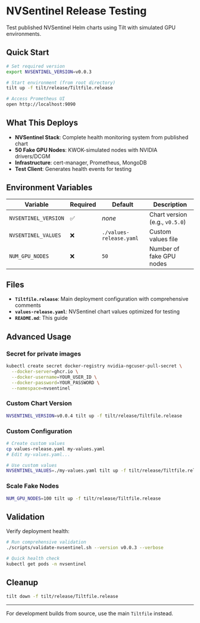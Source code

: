 # NVSentinel Release Testing

Test published NVSentinel Helm charts using Tilt with simulated GPU environments.

## Quick Start

```bash
# Set required version
export NVSENTINEL_VERSION=v0.0.3

# Start environment (from root directory)
tilt up -f tilt/release/Tiltfile.release

# Access Prometheus UI
open http://localhost:9090
```

## What This Deploys

- **NVSentinel Stack**: Complete health monitoring system from published chart
- **50 Fake GPU Nodes**: KWOK-simulated nodes with NVIDIA drivers/DCGM
- **Infrastructure**: cert-manager, Prometheus, MongoDB
- **Test Client**: Generates health events for testing

## Environment Variables

| Variable | Required | Default | Description                    |
|----------|----------|---------|--------------------------------|
| `NVSENTINEL_VERSION` | ✅ | _none_ | Chart version (e.g., `v0.5.0`) |
| `NVSENTINEL_VALUES` | ❌ | `./values-release.yaml` | Custom values file             |
| `NUM_GPU_NODES` | ❌ | `50` | Number of fake GPU nodes       |

## Files

- **`Tiltfile.release`**: Main deployment configuration with comprehensive comments
- **`values-release.yaml`**: NVSentinel chart values optimized for testing
- **`README.md`**: This guide

## Advanced Usage

### Secret for private images

```bash
kubectl create secret docker-registry nvidia-ngcuser-pull-secret \
  --docker-server=ghcr.io \
  --docker-username=YOUR_USER_ID \
  --docker-password=YOUR_PASSWORD \
  --namespace=nvsentinel
```

### Custom Chart Version
```bash
NVSENTINEL_VERSION=v0.0.4 tilt up -f tilt/release/Tiltfile.release
```

### Custom Configuration
```bash
# Create custom values
cp values-release.yaml my-values.yaml
# Edit my-values.yaml...

# Use custom values
NVSENTINEL_VALUES=./my-values.yaml tilt up -f tilt/release/Tiltfile.release
```

### Scale Fake Nodes
```bash
NUM_GPU_NODES=100 tilt up -f tilt/release/Tiltfile.release
```

## Validation

Verify deployment health:
```bash
# Run comprehensive validation
./scripts/validate-nvsentinel.sh --version v0.0.3 --verbose

# Quick health check
kubectl get pods -n nvsentinel
```

## Cleanup

```bash
tilt down -f tilt/release/Tiltfile.release
```

---

For development builds from source, use the main `Tiltfile` instead.

